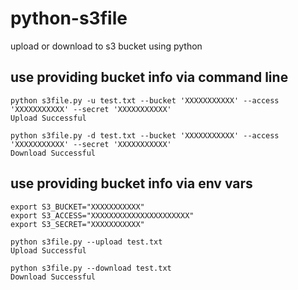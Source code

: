# python-s3file
upload or download to s3 bucket using python

## use providing bucket info via command line

```
python s3file.py -u test.txt --bucket 'XXXXXXXXXXX' --access 'XXXXXXXXXXX' --secret 'XXXXXXXXXXX'
Upload Successful

python s3file.py -d test.txt --bucket 'XXXXXXXXXXX' --access 'XXXXXXXXXXX' --secret 'XXXXXXXXXXX'
Download Successful
```

## use providing bucket info via env vars

```
export S3_BUCKET="XXXXXXXXXXX"
export S3_ACCESS="XXXXXXXXXXXXXXXXXXXXXX"
export S3_SECRET="XXXXXXXXXXX"

python s3file.py --upload test.txt
Upload Successful

python s3file.py --download test.txt
Download Successful
```
